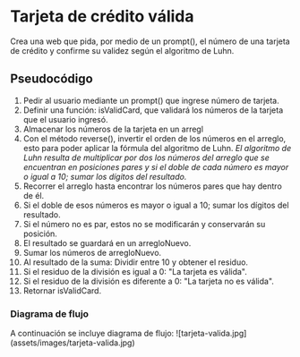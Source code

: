 # Tarjeta de crédito válida
Crea una web que pida, por medio de un prompt(), el número de una tarjeta de crédito
 y confirme su validez según el algoritmo de Luhn.

## Pseudocódigo
1. Pedir al usuario mediante un prompt() que ingrese número de tarjeta.
2. Definir una función: isValidCard, que validará los números de la tarjeta
   que el usuario ingresó.
3. Almacenar los números de la tarjeta en un arregl
4. Con el método reverse(), invertir el orden de los números en el arreglo,
   esto para poder aplicar la fórmula del algoritmo de Luhn.
   *El algoritmo de Luhn resulta de multiplicar por dos los números del arreglo
   que se encuentran en posiciones pares y si el doble de cada número es mayor
   o igual a 10; sumar los dígitos del resultado.*
5. Recorrer el arreglo hasta encontrar los números pares que hay dentro de él.
6. Si el doble de esos números es mayor o igual a 10; sumar los dígitos del
   resultado.
7. Si el número no es par, estos no se modificarán y conservarán su posición.
8. El resultado se guardará en un arregloNuevo.
9. Sumar los números de arregloNuevo.
10. Al resultado de la suma: Dividir entre 10 y obtener el residuo.
11. Si el residuo de la división es igual a 0: "La tarjeta es válida".
12. Si el residuo de la división es diferente a 0: "La tarjeta no es válida".
13. Retornar isValidCard.

### Diagrama de flujo
A continuación se incluye diagrama de flujo:
![tarjeta-valida.jpg] (assets/images/tarjeta-valida.jpg)
